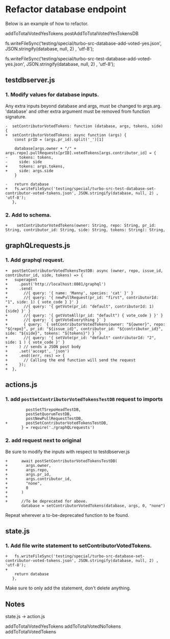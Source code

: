# Refactor database endpoint

Below is an example of how to refactor.

addToTotalVotedYesTokens
postAddToTotalVotedYesTokensDB

fs.writeFileSync('testing/special/turbo-src-database-add-voted-yes.json', JSON.stringify(database, null, 2) , 'utf-8');

fs.writeFileSync('testing/special/turbo-src-test-database-add-voted-yes.json', JSON.stringify(database, null, 2) , 'utf-8');

## testdbserver.js

### 1. Modify values for database inputs.

Any extra inputs beyond database and args, must be changed to args.arg. 'database' and other extra argument must be removed from function signature.

```
-  setContributorVotedTokens: function (database, args, tokens, side) {
+  setContributorVotedTokens: async function (args) {
    const prID = (args.pr_id).split('_')[1]

    database[args.owner + "/" + args.repo].pullRequests[prID].votedTokens[args.contributor_id] = {
-     tokens: tokens,
-     side: side
+     tokens: args.tokens,
+     side: args.side
    }

-   return database
+   fs.writeFileSync('testing/special/turbo-src-test-database-set-contributor-voted-tokens.json', JSON.stringify(database, null, 2) , 'utf-8');
   },

```

### 2. Add to schema.


```
+    setContributorVotedTokens(owner: String, repo: String, pr_id: String, contributor_id: String, side: String, tokens: String): String,

```

## graphQLrequests.js

### 1. Add graphql request.

```
+  postSetContributorVotedTokensTestDB: async (owner, repo, issue_id, contributor_id, side, tokens) => {
+   superagent
+     .post('http://localhost:8081/graphql')
+     .send(
+       //{ query: '{ name: 'Manny', species: 'cat' }' }
+       //{ query: '{ newPullRequest(pr_id: "first", contributorId: "1", side: 1) { vote_code } }' }
+       //{ query: '{ getVote(pr_id: "default", contributorId: 1) {side} }' }
+       //{ query: '{ getVoteAll(pr_id: "default") { vote_code } }' }
+       //{ query: `{ getVoteEverything }` }
+       { query: `{ setContributorVotedTokens(owner: "${owner}", repo: "${repo}", pr_id: "${issue_id}", contributor_id: "${contributor_id}", side: "${side}", tokens: "${tokens}") }` }
+       //{ query: '{ setVote(pr_id: "default" contributorId: "2", side: 1 ) { vote_code }' }
+     ) // sends a JSON post body
+     .set('accept', 'json')
+     .end((err, res) => {
+       // Calling the end function will send the request
+     });
+  },
```

## actions.js

### 1. add `postSetContributorVotedTokensTestDB` request to imports

```
         postSetTSrepoHeadTestDB,
         postSetQuorumTestDB,
         postNewPullRequestTestDB,
+        postSetContributorVotedTokensTestDB,
       } = require('./graphQLrequests')
```

### 2. add request next to original

Be sure to modify the inputs with respect to testdbserver.js

```
+      await postSetContributorVotedTokensTestDB(
+        args.owner,
+        args.repo,
+        args.pr_id,
+        args.contributor_id,
+        "none",
+        0
+      )
+
+      //To be deprecated for above.
       database = setContributorVotedTokens(database, args, 0, "none")
```

Repeat wherever a to-be-deprecated function to be found.

## state.js

### 1. Add file write statement to setContributorVotedTokens.

```
+   fs.writeFileSync('testing/special/turbo-src-database-set-contributor-voted-tokens.json', JSON.stringify(database, null, 2) , 'utf-8');
+
    return database
   },
```

Make sure to only add the statement, don't delete anything.

## Notes

state.js -> action.js

addToTotalVotedYesTokens
addToTotalVotedNoTokens
addToTotalVotedTokens